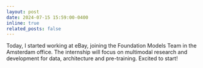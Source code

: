 ```yaml
---
layout: post
date: 2024-07-15 15:59:00-0400
inline: true
related_posts: false
---
```


Today, I started working at eBay, joining the Foundation Models Team in the Amsterdam office. The internship will focus on multimodal research and development for data, architecture and pre-training. Excited to start! 